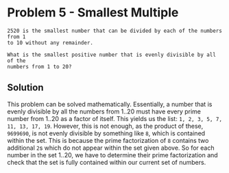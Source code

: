 # Problem 5 - Smallest Multiple

```
2520 is the smallest number that can be divided by each of the numbers from 1
to 10 without any remainder.

What is the smallest positive number that is evenly divisible by all of the
numbers from 1 to 20?
```

## Solution
This problem can be solved mathematically.  Essentially, a number that is
evenly divisible by all the numbers from 1..20 must have every prime number
from 1..20 as a factor of itself.  This yields us the list:
`1, 2, 3, 5, 7, 11, 13, 17, 19`.  However, this is not enough, as the product
of these, `9699690`, is not evenly divisible by something like `8`, which is
contained within the set.  This is because the prime factorization of `8`
contains two additional `2`s which do not appear within the set given above.
So for each number in the set 1..20, we have to determine their prime
factorization and check that the set is fully contained within our current
set of numbers.

